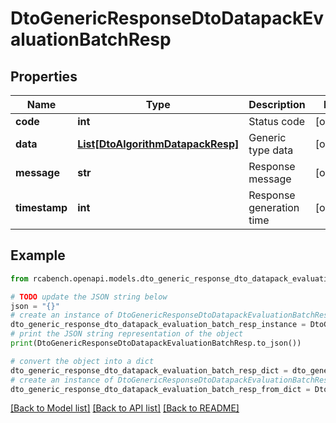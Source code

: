 # DtoGenericResponseDtoDatapackEvaluationBatchResp


## Properties

Name | Type | Description | Notes
------------ | ------------- | ------------- | -------------
**code** | **int** | Status code | [optional] 
**data** | [**List[DtoAlgorithmDatapackResp]**](DtoAlgorithmDatapackResp.md) | Generic type data | [optional] 
**message** | **str** | Response message | [optional] 
**timestamp** | **int** | Response generation time | [optional] 

## Example

```python
from rcabench.openapi.models.dto_generic_response_dto_datapack_evaluation_batch_resp import DtoGenericResponseDtoDatapackEvaluationBatchResp

# TODO update the JSON string below
json = "{}"
# create an instance of DtoGenericResponseDtoDatapackEvaluationBatchResp from a JSON string
dto_generic_response_dto_datapack_evaluation_batch_resp_instance = DtoGenericResponseDtoDatapackEvaluationBatchResp.from_json(json)
# print the JSON string representation of the object
print(DtoGenericResponseDtoDatapackEvaluationBatchResp.to_json())

# convert the object into a dict
dto_generic_response_dto_datapack_evaluation_batch_resp_dict = dto_generic_response_dto_datapack_evaluation_batch_resp_instance.to_dict()
# create an instance of DtoGenericResponseDtoDatapackEvaluationBatchResp from a dict
dto_generic_response_dto_datapack_evaluation_batch_resp_from_dict = DtoGenericResponseDtoDatapackEvaluationBatchResp.from_dict(dto_generic_response_dto_datapack_evaluation_batch_resp_dict)
```
[[Back to Model list]](../README.md#documentation-for-models) [[Back to API list]](../README.md#documentation-for-api-endpoints) [[Back to README]](../README.md)


